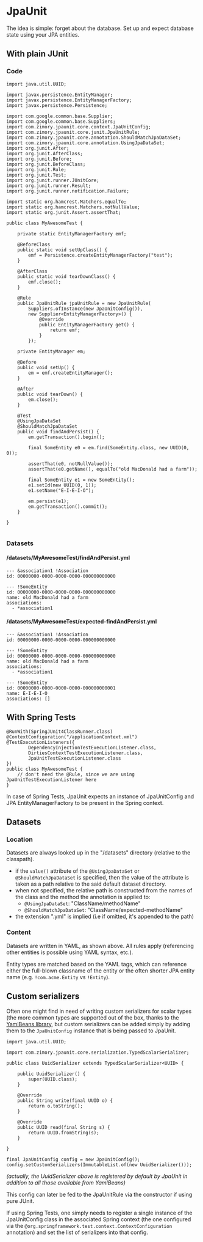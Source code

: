 # JpaUnit

The idea is simple: forget about the database. Set up and expect database state using your JPA entities.

## With plain JUnit

### Code

```
import java.util.UUID;

import javax.persistence.EntityManager;
import javax.persistence.EntityManagerFactory;
import javax.persistence.Persistence;

import com.google.common.base.Supplier;
import com.google.common.base.Suppliers;
import com.zimory.jpaunit.core.context.JpaUnitConfig;
import com.zimory.jpaunit.core.junit.JpaUnitRule;
import com.zimory.jpaunit.core.annotation.ShouldMatchJpaDataSet;
import com.zimory.jpaunit.core.annotation.UsingJpaDataSet;
import org.junit.After;
import org.junit.AfterClass;
import org.junit.Before;
import org.junit.BeforeClass;
import org.junit.Rule;
import org.junit.Test;
import org.junit.runner.JUnitCore;
import org.junit.runner.Result;
import org.junit.runner.notification.Failure;

import static org.hamcrest.Matchers.equalTo;
import static org.hamcrest.Matchers.notNullValue;
import static org.junit.Assert.assertThat;

public class MyAwesomeTest {

    private static EntityManagerFactory emf;

    @BeforeClass
    public static void setUpClass() {
        emf = Persistence.createEntityManagerFactory("test");
    }

    @AfterClass
    public static void tearDownClass() {
        emf.close();
    }
    
    @Rule
    public JpaUnitRule jpaUnitRule = new JpaUnitRule(
        Suppliers.ofInstance(new JpaUnitConfig()), 
        new Supplier<EntityManagerFactory>() {
            @Override
            public EntityManagerFactory get() {
                return emf;
            }
        });

    private EntityManager em;

    @Before
    public void setUp() {
        em = emf.createEntityManager();
    }

    @After
    public void tearDown() {
        em.close();
    }

    @Test
    @UsingJpaDataSet
    @ShouldMatchJpaDataSet
    public void findAndPersist() {
        em.getTransaction().begin();

        final SomeEntity e0 = em.find(SomeEntity.class, new UUID(0, 0));

        assertThat(e0, notNullValue());
        assertThat(e0.getName(), equalTo("old MacDonald had a farm"));

        final SomeEntity e1 = new SomeEntity();
        e1.setId(new UUID(0, 1));
        e1.setName("E-I-E-I-O");

        em.persist(e1);
        em.getTransaction().commit();
    }
    
}
    
```

### Datasets
#### /datasets/MyAwesomeTest/findAndPersist.yml

```
--- &association1 !Association
id: 00000000-0000-0000-0000-000000000000

--- !SomeEntity
id: 00000000-0000-0000-0000-000000000000
name: old MacDonald had a farm
associations:
  - *association1
```

#### /datasets/MyAwesomeTest/expected-findAndPersist.yml

```
--- &association1 !Association
id: 00000000-0000-0000-0000-000000000000

--- !SomeEntity
id: 00000000-0000-0000-0000-000000000000
name: old MacDonald had a farm
associations:
  - *association1

--- !SomeEntity
id: 00000000-0000-0000-0000-000000000001
name: E-I-E-I-O
associations: []
```


## With Spring Tests
```
@RunWith(SpringJUnit4ClassRunner.class)
@ContextConfiguration("/applicationContext.xml")
@TestExecutionListeners({
        DependencyInjectionTestExecutionListener.class,
        DirtiesContextTestExecutionListener.class,
        JpaUnitTestExecutionListener.class
})
public class MyAwesomeTest {
    // don't need the @Rule, since we are using JpaUnitTestExecutionListener here
}
```

In case of Spring Tests, JpaUnit expects an instance of JpaUnitConfig and JPA EntityManagerFactory to be present in the Spring context.

## Datasets

### Location

Datasets are always looked up in the "/datasets" directory (relative to the classpath). 

- if the ```value()``` attribute of the ```@UsingJpaDataSet``` or ```@ShouldMatchJpaDataSet``` is specified, then the value of the attribute is taken as a path relative to the said default dataset directory.
- when not specified, the relative path is constructed from the names of the class and the method the annotation is applied to:
  - ```@UsingJpaDataSet```: "ClassName/methodName"
  - ```@ShouldMatchJpaDataSet```: "ClassName/expected-methodName"
- the extension ".yml" is implied (i.e if omitted, it's appended to the path)
 
### Content

Datasets are written in YAML, as shown above. All rules apply (referencing other entities is possible using YAML syntax, etc.).

Entity types are matched based on the YAML tags, which can reference either the full-blown classname of the entity or the often shorter JPA entity name (e.g. ```!com.acme.Entity``` vs ```!Entity```).

## Custom serializers

Often one might find in need of writing custom serializers for scalar types (the more common types are supported out of the box, thanks to the [YamlBeans library](http://yamlbeans.sourceforge.net/), but custom serializers can be added simply by adding them to the ```JpaUnitConfig``` instance that is being passed to JpaUnit.

```
import java.util.UUID;

import com.zimory.jpaunit.core.serialization.TypedScalarSerializer;

public class UuidSerializer extends TypedScalarSerializer<UUID> {

    public UuidSerializer() {
        super(UUID.class);
    }

    @Override
    public String write(final UUID o) {
        return o.toString();
    }

    @Override
    public UUID read(final String s) {
        return UUID.fromString(s);
    }

}

final JpaUnitConfig config = new JpaUnitConfig();
config.setCustomSerializers(ImmutableList.of(new UuidSerializer()));
```

_(actually, the UuidSerializer above is registered by default by JpaUnit in addition to all those available from YamlBeans)_

This config can later be fed to the JpaUnitRule via the constructor if using pure JUnit. 

If using Spring Tests, one simply needs to register a single instance of the JpaUnitConfig class in the associated Spring context (the one configured via the ```@org.springframework.test.context.ContextConfiguration``` annotation) and set the list of serializers into that config.
